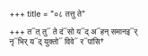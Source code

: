 +++
title = "०८ तत्तु ते"

+++
त᳓त् तु᳓ ते दं᳓सो य᳓द् अ᳓हन् समानइ᳓र्  
नृ᳓भिर् य᳓द् युक्तो᳓ विवे᳓ र᳓पांसि†